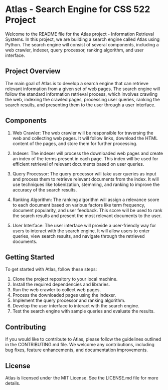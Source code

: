 # Atlas - Search Engine for CSS 522 Project

Welcome to the README file for the Atlas project - Information Retrieval Systems. In this project, we are building a search engine called Atlas using Python. The search engine will consist of several components, including a web crawler, indexer, query processor, ranking algorithm, and user interface.

## Project Overview

The main goal of Atlas is to develop a search engine that can retrieve relevant information from a given set of web pages. The search engine will follow the standard information retrieval process, which involves crawling the web, indexing the crawled pages, processing user queries, ranking the search results, and presenting them to the user through a user interface.

## Components

1. Web Crawler: The web crawler will be responsible for traversing the web and collecting web pages. It will follow links, download the HTML content of the pages, and store them for further processing.

2. Indexer: The indexer will process the downloaded web pages and create an index of the terms present in each page. This index will be used for efficient retrieval of relevant documents based on user queries.

3. Query Processor: The query processor will take user queries as input and process them to retrieve relevant documents from the index. It will use techniques like tokenization, stemming, and ranking to improve the accuracy of the search results.

4. Ranking Algorithm: The ranking algorithm will assign a relevance score to each document based on various factors like term frequency, document popularity, and user feedback. This score will be used to rank the search results and present the most relevant documents to the user.

5. User Interface: The user interface will provide a user-friendly way for users to interact with the search engine. It will allow users to enter queries, view search results, and navigate through the retrieved documents.

## Getting Started

To get started with Atlas, follow these steps:

1. Clone the project repository to your local machine.
2. Install the required dependencies and libraries.
3. Run the web crawler to collect web pages.
4. Process the downloaded pages using the indexer.
5. Implement the query processor and ranking algorithm.
6. Develop the user interface to interact with the search engine.
7. Test the search engine with sample queries and evaluate the results.

## Contributing

If you would like to contribute to Atlas, please follow the guidelines outlined in the CONTRIBUTING.md file. We welcome any contributions, including bug fixes, feature enhancements, and documentation improvements.

## License

Atlas is licensed under the MIT License. See the LICENSE.md file for more details.

